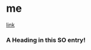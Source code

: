 # me
[link](#head1234)










































### <a name="head1234"></a>A Heading in this SO entry!
